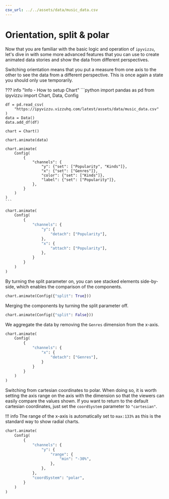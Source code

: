 ```yaml
---
csv_url: ../../assets/data/music_data.csv
---
```


# Orientation, split & polar

Now that you are familiar with the basic logic and operation of `ipyvizzu`,
let's dive in with some more advanced features that you can use to create
animated data stories and show the data from different perspectives.

Switching orientation means that you put a measure from one axis to the other to
see the data from a different perspective. This is once again a state you should
only use temporarily.

<div id="tutorial_01"></div>

??? info "Info - How to setup Chart"
    ```python
    import pandas as pd
    from ipyvizzu import Chart, Data, Config

    df = pd.read_csv(
        "https://ipyvizzu.vizzuhq.com/latest/assets/data/music_data.csv"
    )
    data = Data()
    data.add_df(df)

    chart = Chart()

    chart.animate(data)

    chart.animate(
        Config(
            {
                "channels": {
                    "y": {"set": ["Popularity", "Kinds"]},
                    "x": {"set": ["Genres"]},
                    "color": {"set": ["Kinds"]},
                    "label": {"set": ["Popularity"]},
                },
            }
        )
    )
    ```

```python
chart.animate(
    Config(
        {
            "channels": {
                "y": {
                    "detach": ["Popularity"],
                },
                "x": {
                    "attach": ["Popularity"],
                },
            }
        }
    )
)
```

By turning the split parameter on, you can see stacked elements side-by-side,
which enables the comparison of the components.

<div id="tutorial_02"></div>

```python
chart.animate(Config({"split": True}))
```

Merging the components by turning the split parameter off.

<div id="tutorial_03"></div>

```python
chart.animate(Config({"split": False}))
```

We aggregate the data by removing the `Genres` dimension from the x-axis.

<div id="tutorial_04"></div>

```python
chart.animate(
    Config(
        {
            "channels": {
                "x": {
                    "detach": ["Genres"],
                }
            }
        }
    )
)
```

Switching from cartesian coordinates to polar. When doing so, it is worth
setting the axis range on the axis with the dimension so that the viewers can
easily compare the values shown. If you want to return to the default cartesian
coordinates, just set the `coordSystem` parameter to `"cartesian"`.

!!! info
    The range of the x-axis is automatically set to `max:133%` as this is the
    standard way to show radial charts.

<div id="tutorial_05"></div>

```python
chart.animate(
    Config(
        {
            "channels": {
                "y": {
                    "range": {
                        "min": "-30%",
                    },
                },
            },
            "coordSystem": "polar",
        }
    )
)
```

<script src="../orientation_split_polar.js"></script>
